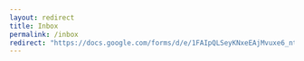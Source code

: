 ```yaml
---
layout: redirect
title: Inbox
permalink: /inbox
redirect: "https://docs.google.com/forms/d/e/1FAIpQLSeyKNxeEAjMvuxe6_ntuMCOwjS4RCCmWJO_MuTFpGwnCz_W6g/viewform?usp=sf_link"
---
```

